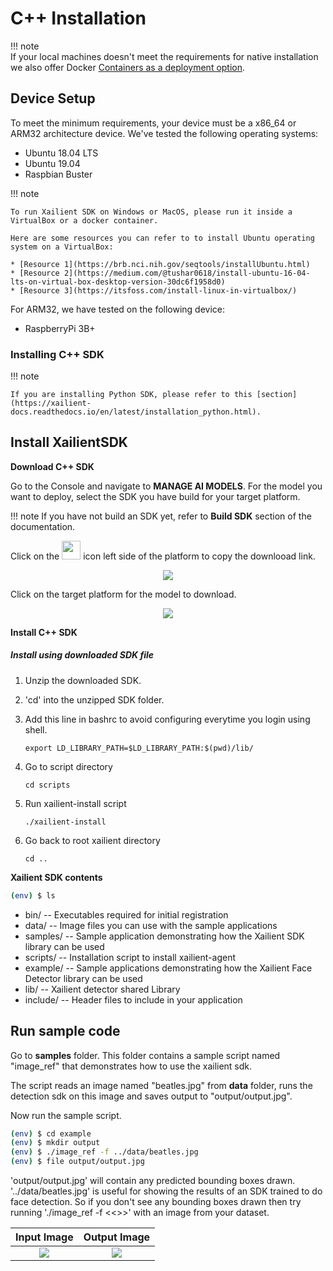 # C++ Installation

!!! note      
      If your local machines doesn't meet the requirements for native installation we also offer Docker [Containers as a deployment option](https://xailient-docs.readthedocs.io/en/latest/container.html).


## Device Setup

To meet the minimum requirements, your device must be a x86_64 or ARM32 architecture device. We've tested the following operating systems:

* Ubuntu 18.04 LTS
* Ubuntu 19.04
* Raspbian Buster

!!! note

    To run Xailient SDK on Windows or MacOS, please run it inside a VirtualBox or a docker container.

    Here are some resources you can refer to to install Ubuntu operating system on a VirtualBox:

    * [Resource 1](https://brb.nci.nih.gov/seqtools/installUbuntu.html)
    * [Resource 2](https://medium.com/@tushar0618/install-ubuntu-16-04-lts-on-virtual-box-desktop-version-30dc6f1958d0)
    * [Resource 3](https://itsfoss.com/install-linux-in-virtualbox/)


For ARM32, we have tested on the following device:

* RaspberryPi 3B+

### Installing C++ SDK

!!! note

    If you are installing Python SDK, please refer to this [section](https://xailient-docs.readthedocs.io/en/latest/installation_python.html).


## Install XailientSDK

__Download C++ SDK__

Go to the Console and navigate to __MANAGE AI MODELS__. For the model you want to deploy, select the SDK you have build for your target platform. 

!!! note
    If you have not build an SDK yet, refer to __Build SDK__ section of the documentation.

Click on the <img src="../img/console/AI Models/Copy.png" height=30 width=30> icon left side of the platform to copy the downlooad link.

<p align="center">
<img src="../img/console/AI Models/PreTrainedModels-SDKBuilt-copy.png">
</p>

Click on the target platform for the model to download.

<p align="center">
<img src="../img/console/AI Models/PreTrainedModels-SDKBuilt-downlaod.png">
</p>

__Install C++ SDK__

##### Install using downloaded SDK file

1. Unzip the downloaded SDK.

2. 'cd' into the unzipped SDK folder.

3. Add this line in bashrc to avoid configuring everytime you login using shell.

    ```
    export LD_LIBRARY_PATH=$LD_LIBRARY_PATH:$(pwd)/lib/
    ```

4. Go to script directory 

    ```
    cd scripts
    ```

5. Run xailient-install script

    ```
    ./xailient-install
    ```

6. Go back to root xailient directory 
    
    ```
    cd ..
    ```


__Xailient SDK contents__

```bash
(env) $ ls
```

* bin/ -- Executables required for initial registration
* data/ -- Image files you can use with the sample applications
* samples/ -- Sample application demonstrating how the Xailient SDK library can be used
* scripts/ -- Installation script to install xailient-agent
* example/  -- Sample applications demonstrating how the Xailient Face Detector library can be used
* lib/      -- Xailient detector shared Library 
* include/  -- Header files to include in your application


## Run sample code

Go to __samples__ folder. This folder contains a sample script named "image_ref" that demonstrates how to use the xailient sdk. 

The script reads an image named "beatles.jpg" from __data__ folder, runs the detection sdk on this image and saves output to "output/output.jpg".

Now run the sample script.

```bash
(env) $ cd example
(env) $ mkdir output
(env) $ ./image_ref -f ../data/beatles.jpg
(env) $ file output/output.jpg
```

'output/output.jpg' will contain any predicted bounding boxes drawn. '../data/beatles.jpg' is useful for showing the results of an SDK trained to do face detection. So if you don't see any bounding boxes drawn then try running './image_ref -f <<<path to your image>>>' with an image from your dataset.


Input Image | Output Image
:-------------------------:|:-------------------------:
![](../img/x86_64/beatles.jpg)   |  ![](../img/x86_64/beatles_output.jpg)
